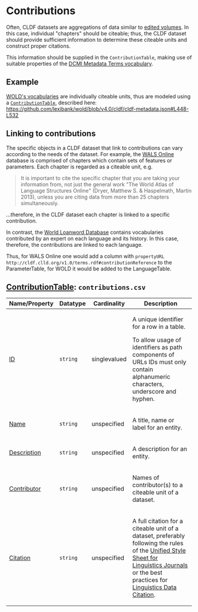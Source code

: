 # Contributions

Often, CLDF datasets are aggregations of data similar to [edited volumes](https://en.wikipedia.org/wiki/Edited_volume).
In this case, individual "chapters" should be citeable; thus, the CLDF dataset should provide
sufficient information to determine these citeable units and construct proper citations.

This information should be supplied in the `ContributionTable`, making use of suitable
properties of the [DCMI Metadata Terms vocabulary](https://www.dublincore.org/specifications/dublin-core/dcmi-terms/).


## Example

[WOLD's vocabularies](https://wold.clld.org/vocabulary) are individually citeable units, thus are
modeled using a [`ContributionTable`](https://github.com/lexibank/wold/blob/v4.0/cldf/contributions.csv),
described here: https://github.com/lexibank/wold/blob/v4.0/cldf/cldf-metadata.json#L448-L532


## Linking to contributions

The specific objects in a CLDF dataset that link to contributions can vary according to the needs
of the dataset. For example, the [WALS Online](https://wals.info/) database is comprised of chapters
which contain sets of features or parameters. Each chapter is regarded as a citeable unit, e.g.

> It is important to cite the specific chapter that you are taking your information from, not just the
general work "The World Atlas of Language Structures Online" (Dryer, Matthew S. & Haspelmath, Martin
2013), unless you are citing data from more than 25 chapters simultaneously.

...therefore, in the CLDF dataset each chapter is linked to a specific contribution.

In contrast, the [World Loanword Database](https://wold.clld.org/) contains vocabularies
contributed by an expert on each language and its history. In this case, therefore,
the contributions are linked to each language.

Thus, for WALS Online one would add a column with `propertyURL` `http://cldf.clld.org/v1.0/terms.rdf#contributionReference`
to the ParameterTable, for WOLD it would be added to the LanguageTable.

## [ContributionTable](http://cldf.clld.org/v1.0/terms.rdf#ContributionTable): `contributions.csv`

Name/Property | Datatype | Cardinality | Description
 --- | --- | --- | --- 
[ID](http://cldf.clld.org/v1.0/terms.rdf#id) | `string` | singlevalued | <div> <p>A unique identifier for a row in a table.</p> <p> To allow usage of identifiers as path components of URLs IDs must only contain alphanumeric characters, underscore and hyphen. </p> </div> 
[Name](http://cldf.clld.org/v1.0/terms.rdf#name) | `string` | unspecified | <div> <p>A title, name or label for an entity.</p> </div> 
[Description](http://cldf.clld.org/v1.0/terms.rdf#description) | `string` | unspecified | <div> <p>A description for an entity.</p> </div> 
[Contributor](http://cldf.clld.org/v1.0/terms.rdf#contributor) | `string` | unspecified | <div> <p>Names of contributor(s) to a citeable unit of a dataset.</p> </div> 
[Citation](http://cldf.clld.org/v1.0/terms.rdf#citation) | `string` | unspecified | <div> <p>A full citation for a citeable unit of a dataset, preferably following the rules of the <a href="https://www.linguisticsociety.org/resource/unified-style-sheet">Unified Style Sheet for Linguistics Journals</a> or the best practices for <a href="https://site.uit.no/linguisticsdatacitation/">Linguistics Data Citation</a>. </p> </div> 